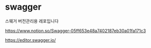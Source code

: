 # swagger
스웨거 버전관리용 레포입니다

https://www.notion.so/Swagger-05ff653e48a7402187eb30a01fa171c3

https://editor.swagger.io/
